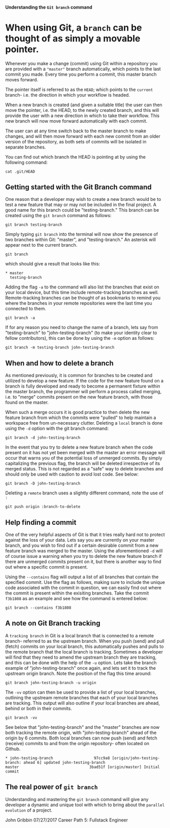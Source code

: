 #### Understanding the `Git branch` command

# When using Git, a `branch` can be thought of as simply a movable pointer.

Whenever you make a change (commit) using Git within a repository you are provided with a `"master"` branch automatically, which points to the last commit you made. Every time you perform a commit, this master branch moves forward. 

The pointer itself is referred to as the `HEAD`; which points to the `current` branch- i.e. the direction in which your workflow is headed. 

When a new branch is created (and given a suitable title) the user can then move the pointer, i.e. the HEAD, to the newly created branch, and this will provide the user with a new direction in which to take their workflow. This new branch will now move forward automatically with each commit.

The user can at any time switch back to the master branch to make changes, and will then move forward with each new commit from an older version of the repository, as both sets of commits will be isolated in separate branches. 

You can find out which branch the HEAD is pointing at by using the following command:

  ```
  cat .git/HEAD
  ```

## Getting started with the Git Branch command

One reason that a developer may wish to create a new branch would be to test a new feature that may or may not be included in the final project. A good name for this branch could be "testing-branch." This branch can be created using the `git branch` command as follows: 

  ```
  git branch testing-branch
  ```

Simply typing `git branch` into the terminal will now show the presence of two branches within Git: "master", and "testing-branch." An asterisk will appear next to the current branch.

  ```
  git branch
  ```

which should give a result that looks like this:

  ```
  * master
    testing-branch
  ```

Adding the flag `-a` to the command will also list the branches that exist on your local device, but this time include remote-tracking branches as well. Remote-tracking branches can be thought of as bookmarks to remind you where the branches in your remote repositories were the last time you connected to them. 

  ```
  git branch -a
  ```

If for any reason you need to change the name of a branch, lets say from "testing-branch" to "john-testing-branch" (to make your identity clear to fellow contributors), this can be done by using the `-m` option as follows:

  ```
  git branch -m testing-branch john-testing-branch
  ```

## When and how to delete a branch

As mentioned previously, it is common for branches to be created and utilized to develop a new feature. If the code for the new feature found on a branch is fully developed and ready to become a permanent fixture within the master branch, the programmer will perform a process called merging, i.e. to "merge" commits present on the new feature branch, with those found on the master. 

When such a merge occurs it is good practice to then delete the new feature branch from which the commits were "pulled" to help maintain a workspace free from un-necessary clutter. Deleting a `local` branch is done using the `-d` option with the git branch command:

  ```
  git branch -d john-testing-branch
  ```

In the event that you try to delete a new feature branch when the code present on it has not yet been merged with the master an error message will occur that warns you of the potential loss of unmerged commits. By simply capitalizing the previous flag, the branch will be deleted irrespective of its merged status. This is not regarded as a "safe" way to delete branches and should only be used with caution to avoid lost code. See below:

  ```
  git branch -D john-testing-branch
  ```

Deleting a `remote` branch uses a slightly different command, note the use of `:`

  ```
  git push origin :branch-to-delete
  ```

## Help finding a commit

One of the very helpful aspects of Git is that it tries really hard not to protect against the loss of your data. Lets say you are currently on your master branch, and you wish to find out if a certain desirable commit from a new feature branch was merged to the master. Using the aforementioned `-d` will of course issue a warning when you try to delete the new feature branch if there are unmerged commits present on it, but there is another way to find out where a specific commit is present.

Using the `--contains` flag will output a list of all branches that contain the specified commit. Use the flag as follows, making sure to include the unique code associated with the commit in question, we can easily find out where the commit is present within the exisiting branches. Take the commit `f3b1808` as an example and see how the command is entered below:

  ```
  git branch --contains f3b1808
  ```


## A note on Git Branch tracking

A `tracking branch` in Git is a local branch that is connected to a remote branch- referred to as the upstream branch. When you push (send) and pull (fetch) commits on your local branch, this automatically pushes and pulls to the remote branch that the local branch is tracking. Sometimes a developer will find that they need to amend the upstream branch they are tracking, and this can be done with the help of the `-u` option. Lets take the branch example of "john-testing-branch" once again, and lets set it to track the upstream origin branch. Note the position of the flag this time around:

  ```
  git branch john-testing-branch -u origin
  ```

The `-vv` option can then be used to provide a list of your local branches, outlining the upstream remote branches that each of your local branches are tracking. This output will also outline if your local branches are ahead, behind or both in their commits.

  ```
  git branch -vv
  ```

See below that "john-testing-branch" and the "master" branches are now both tracking the remote origin, with "john-testing-branch" ahead of the origin by 6 commits. Both local branches can now push (send) and fetch (receive) commits to and from the origin repository- often located on Github.

  ```
* john-testing-branch                  97cc9a8 [origin/john-testing-branch: ahead 6] updated john-testing-branch
  master                               3bad51f [origin/master] Initial commit
  ```

## The real power of `git branch`

Understanding and mastering the `git branch` command will give any developer a dynamic and unique tool with which to bring about the `parallel evolution` of a project. 

John Gribbin
07/27/2017
Career Path 5: Fullstack Engineer